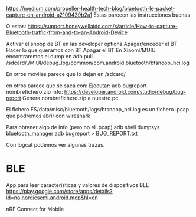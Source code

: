 https://medium.com/propeller-health-tech-blog/bluetooth-le-packet-capture-on-android-a2109439b2a1
Estas parecen las instrucciones buenas

O estas:
https://support.honeywellaidc.com/s/article/How-to-capture-Bluetooth-traffic-from-and-to-an-Android-Device

Activar el snoop de BT en las developer options
Apagar/enceder el BT
Hacer lo que queramos con BT
Apagar el BT
En Xiaomi/MUIU encontraremos el dump en
adb pull /sdcard/./MIUI/debug_log/common/com.android.bluetooth/btsnoop_hci.log

En otros móviles parece que lo dejan en /sdcard/

en otros parece que se saca con:
Ejecutar: adb bugreport nombrefichero.zip
  info: https://developer.android.com/studio/debug/bug-report
Genera nombrefichero.zip a nuestro pc

El fichero FS/data/misc/bluetooth/logs/btsnoop_hci.log es un fichero .pcap que podremos abrir con wireshark

Para obtener algo de info (pero no el .pcap)
adb shell dumpsys bluetooth_manager adb bugreport > BUG_REPORT.txt


Con logcat podemos ver algunas trazas.


# BLE
App para leer características y valores de dispositivos BLE
https://play.google.com/store/apps/details?id=no.nordicsemi.android.mcp&hl=en
	
nRF Connect for Mobile
